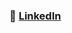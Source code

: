 ### 🔗 [LinkedIn](https://www.linkedin.com/in/charles-preston-3a0458216/)

<!---
cpreston123/cpreston123 is a ✨ special ✨ repository because its `README.md` (this file) appears on your GitHub profile.
You can click the Preview link to take a look at your changes.
--->
